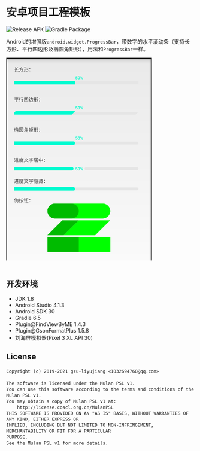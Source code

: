 # 安卓项目工程模板

![Release APK](https://github.com/gzu-liyujiang/EnhancedProgressBar/workflows/Release%20APK/badge.svg)
![Gradle Package](https://github.com/gzu-liyujiang/EnhancedProgressBar/workflows/Gradle%20Package/badge.svg)

Android的增强版`android.widget.ProgressBar`，带数字的水平滚动条（支持长方形、平行四边形及椭圆角矩形），用法和`ProgressBar`一样。

![效果图](/screenshot.png)

```xml
```

## 开发环境

- JDK 1.8
- Android Studio 4.1.3
- Android SDK 30
- Gradle 6.5
- Plugin@FindViewByME 1.4.3
- Plugin@GsonFormatPlus 1.5.8
- 刘海屏模拟器(Pixel 3 XL API 30)

## License

```text
Copyright (c) 2019-2021 gzu-liyujiang <1032694760@qq.com>

The software is licensed under the Mulan PSL v1.
You can use this software according to the terms and conditions of the Mulan PSL v1.
You may obtain a copy of Mulan PSL v1 at:
    http://license.coscl.org.cn/MulanPSL
THIS SOFTWARE IS PROVIDED ON AN "AS IS" BASIS, WITHOUT WARRANTIES OF ANY KIND, EITHER EXPRESS OR
IMPLIED, INCLUDING BUT NOT LIMITED TO NON-INFRINGEMENT, MERCHANTABILITY OR FIT FOR A PARTICULAR
PURPOSE.
See the Mulan PSL v1 for more details.
```
